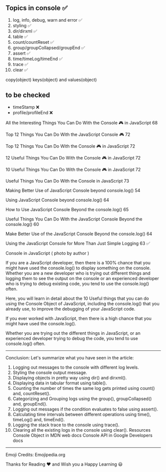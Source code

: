 ## Topics in console ✅

1. log, info, debug, warn and error ✅
2. styling ✅
3. dir/dirxml ✅
4. table ✅
5. count/countReset ✅
6. group/groupCollapsed/groupEnd ✅
7. assert ✅
8. time/timeLog/timeEnd ✅
9. trace ✅
10. clear ✅

copy(object)
keys(object) and values(object)

## to be checked

- timeStamp ❌
- profile/profileEnd ❌

All the Interesting Things You Can Do With the Console 🎮 in JavaScript 68

Top 12 Things You Can Do With the JavaScript Console 🎮 72

Top 12 Things You Can Do With the Console 🎮 in JavaScript 72

12 Useful Things You Can Do With the Console 🎮 in JavaScript 72

10 Useful Things You Can Do With the Console 🎮 in JavaScript 72 

Useful Things You Can Do With the Console in JavaScript 73

Making Better Use of JavaScript Console beyond console.log() 54 

Using JavaScript Console beyond console.log() 64

How to Use JavaScript Console Beyond the console.log() 65 

Useful Things You Can Do With the JavaScript Console Beyond the console.log() 60 

Make Better Use of the JavaScript Console Beyond the console.log() 64

Using the JavaScript Console for More Than Just Simple Logging 63 ✅



Console in JavaScript ( photo by author )

If you are a JavaScript developer, then there is a 100% chance that you might have used the console.log() to display something on the console. Whether you are a new developer who is trying out different things and logging them to see the output on the console or an experienced developer who is trying to debug existing code, you tend to use the console.log() often.

Here, you will learn in detail about the 10 Useful things that you can do using the Console Object of JavaScript, including the console.log() that you already use, to improve the debugging of your JavaScript code.



If you ever worked with JavaScript, then there is a high chance that you might have used the console.log(). 

Whether you are trying out the different things in JavaScript, or an experienced developer trying to debug the code, you tend to use console.log() often.

---

Conclusion:
Let's summarize what you have seen in the article: 
1. Logging out messages to the console with different log levels. 
2. Styling the console output message. 
3. Displaying objects in pretty way using dir() and dirxml(). 
4. Displaying data in tabular format using table(). 
5. Counting the number of times the same log gets printed using count() and, countReset(). 
6. Categorizing and Grouping logs using the group(), groupCollapsed() and, groupEnd(). 
7. Logging out messages if the condition evaluates to false using assert(). 
8. Calculating time intervals between different operations using time(), timeLog() and, timeEnd(). 
9. Logging the stack trace to the console using trace(). 
10. Clearing all the existing logs in the console using clear().
Resources
Console Object in MDN web docs
Console API in Google Developers docs



---

Emoji Credits: Emojipedia.org


Thanks for Reading ❤️ and Wish you a Happy Learning 😃